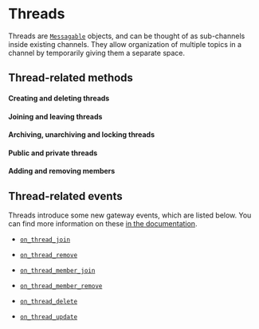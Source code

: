 # Threads

Threads are [`Messagable`]({{disnakedocs}}/api.html#messageable) objects, and can be thought of as sub-channels inside
existing channels. They allow organization of multiple topics in a channel by temporarily giving them a separate space.

## Thread-related methods

#### Creating and deleting threads

#### Joining and leaving threads

#### Archiving, unarchiving and locking threads

#### Public and private threads

#### Adding and removing members

## Thread-related events

Threads introduce some new gateway events, which are listed below. You can find more information on these
[in the documentation]({{disnakedocs}}/api.html#disnake.on_thread_join).

-   [`on_thread_join`]({{disnakedocs}}/api.html#disnake.on_thread_join)

-   [`on_thread_remove`]({{disnakedocs}}/api.html#disnake.on_thread_remove)

-   [`on_thread_member_join`]({{disnakedocs}}/api.html#disnake.on_thread_member_join)

-   [`on_thread_member_remove`]({{disnakedocs}}/api.html#disnake.on_thread_member_remove)

-   [`on_thread_delete`]({{disnakedocs}}/api.html#disnake.on_thread_delete)

-   [`on_thread_update`]({{disnakedocs}}/api.html#disnake.on_thread_update)
